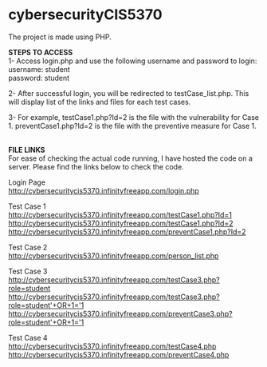 # cybersecurityCIS5370
The project is made using PHP.
<br>

<b>STEPS TO ACCESS</b>
<br>
1- Access login.php and use the following username and password to login:
<br>username: student
<br>password: student

2- After successful login, you will be redirected to testCase_list.php. This will
display list of the links and files for each test cases.

3- For example, testCase1.php?Id=2 is the file with the vulnerability for Case 1. 
preventCase1.php?Id=2 is the file with the preventive measure for Case 1.

<br><b>FILE LINKS</b>
<br>For ease of checking the actual code running, I have hosted the code on a server. Please find the links below to check the code.

Login Page
<br>http://cybersecuritycis5370.infinityfreeapp.com/login.php

Test Case 1
<br>http://cybersecuritycis5370.infinityfreeapp.com/testCase1.php?Id=1
<br>http://cybersecuritycis5370.infinityfreeapp.com/testCase1.php?Id=2
<br>http://cybersecuritycis5370.infinityfreeapp.com/preventCase1.php?Id=2


Test Case 2
<br>http://cybersecuritycis5370.infinityfreeapp.com/person_list.php


Test Case 3
<br>http://cybersecuritycis5370.infinityfreeapp.com/testCase3.php?role=student
<br>http://cybersecuritycis5370.infinityfreeapp.com/testCase3.php?role=student'+OR+1='1
<br>http://cybersecuritycis5370.infinityfreeapp.com/preventCase3.php?role=student'+OR+1='1


Test Case 4
<br>http://cybersecuritycis5370.infinityfreeapp.com/testCase4.php
<br>http://cybersecuritycis5370.infinityfreeapp.com/preventCase4.php
